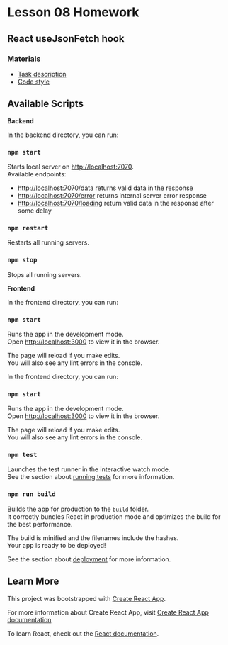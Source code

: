 # Lesson 08 Homework

## React useJsonFetch hook

### Materials

- [Task description](https://github.com/netology-code/ra16-homeworks/blob/master/hooks-context/use-json-fetch)
- [Code style](https://github.com/netology-code/codestyle)


## Available Scripts

**Backend**

In the backend directory, you can run:

### `npm start`

Starts local server on [http://localhost:7070](http://localhost:7070).\
Available endpoints:
- [http://localhost:7070/data](http://localhost:7070/data) returns valid data in the response
- [http://localhost:7070/error](http://localhost:7070/error) returns internal server error response
- [http://localhost:7070/loading](http://localhost:7070/loading) return valid data in the response after some delay

### `npm restart`

Restarts all running servers.

### `npm stop`

Stops all running servers.

**Frontend**

In the frontend directory, you can run:

### `npm start`

Runs the app in the development mode.\
Open [http://localhost:3000](http://localhost:3000) to view it in the browser.

The page will reload if you make edits.\
You will also see any lint errors in the console.

In the frontend directory, you can run:

### `npm start`

Runs the app in the development mode.\
Open [http://localhost:3000](http://localhost:3000) to view it in the browser.

The page will reload if you make edits.\
You will also see any lint errors in the console.

### `npm test`

Launches the test runner in the interactive watch mode.\
See the section about [running tests](https://facebook.github.io/create-react-app/docs/running-tests) for more information.

### `npm run build`

Builds the app for production to the `build` folder.\
It correctly bundles React in production mode and optimizes the build for the best performance.

The build is minified and the filenames include the hashes.\
Your app is ready to be deployed!

See the section about [deployment](https://facebook.github.io/create-react-app/docs/deployment) for more information.

## Learn More

This project was bootstrapped with [Create React App](https://github.com/facebook/create-react-app).

For more information about Create React App, visit [Create React App documentation](https://create-react-app.dev)

To learn React, check out the [React documentation](https://reactjs.org/).

